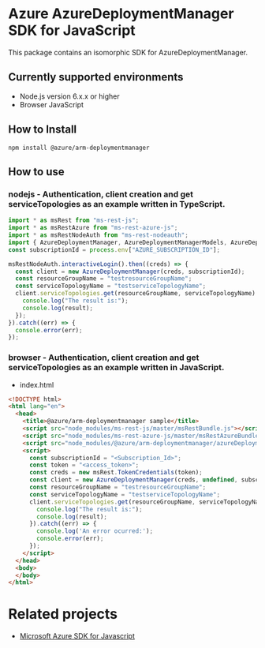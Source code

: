 # Azure AzureDeploymentManager SDK for JavaScript
This package contains an isomorphic SDK for AzureDeploymentManager.

## Currently supported environments
- Node.js version 6.x.x or higher
- Browser JavaScript

## How to Install
```
npm install @azure/arm-deploymentmanager
```


## How to use

### nodejs - Authentication, client creation and get serviceTopologies as an example written in TypeScript.

```ts
import * as msRest from "ms-rest-js";
import * as msRestAzure from "ms-rest-azure-js";
import * as msRestNodeAuth from "ms-rest-nodeauth";
import { AzureDeploymentManager, AzureDeploymentManagerModels, AzureDeploymentManagerMappers } from "@azure/arm-deploymentmanager";
const subscriptionId = process.env["AZURE_SUBSCRIPTION_ID"];

msRestNodeAuth.interactiveLogin().then((creds) => {
  const client = new AzureDeploymentManager(creds, subscriptionId);
  const resourceGroupName = "testresourceGroupName";
  const serviceTopologyName = "testserviceTopologyName";
  client.serviceTopologies.get(resourceGroupName, serviceTopologyName).then((result) => {
    console.log("The result is:");
    console.log(result);
  });
}).catch((err) => {
  console.error(err);
});
```

### browser - Authentication, client creation and get serviceTopologies as an example written in JavaScript.

- index.html
```html
<!DOCTYPE html>
<html lang="en">
  <head>
    <title>@azure/arm-deploymentmanager sample</title>
    <script src="node_modules/ms-rest-js/master/msRestBundle.js"></script>
    <script src="node_modules/ms-rest-azure-js/master/msRestAzureBundle.js"></script>
    <script src="node_modules/@azure/arm-deploymentmanager/azureDeploymentManagerBundle.js"></script>
    <script>
      const subscriptionId = "<Subscription_Id>";
      const token = "<access_token>";
      const creds = new msRest.TokenCredentials(token);
      const client = new AzureDeploymentManager(creds, undefined, subscriptionId);
      const resourceGroupName = "testresourceGroupName";
      const serviceTopologyName = "testserviceTopologyName";
      client.serviceTopologies.get(resourceGroupName, serviceTopologyName).then((result) => {
        console.log("The result is:");
        console.log(result);
      }).catch((err) => {
        console.log('An error ocurred:');
        console.error(err);
      });
    </script>
  </head>
  <body>
  </body>
</html>
```

# Related projects
 - [Microsoft Azure SDK for Javascript](https://github.com/Azure/azure-sdk-for-js)
